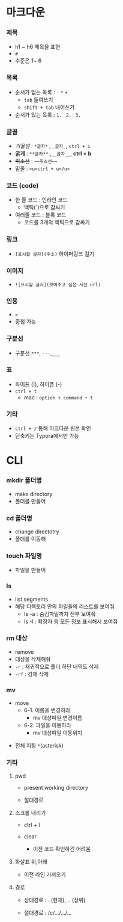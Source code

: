 # 마크다운

### 제목

- h1 ~ h6 제목을 표현
- `#`
- 수준은 1~ 6



### 목록

- 순서가 없는 목록 : `-` `*` `+`
    - `tab` 들여쓰기
    - `shift + tab` 내어쓰기
- 순서가 있는 목록 : `1. ` `2. ` `3. `



### 글꼴

- *기울임* : `*글자*` , `_글자_`, `ctrl + i`
- **굵게** : `**글자**` ,`__글자__`, **ctrl + b**
- ~~취소선~~ : `~~취소선~~` 
- 밑줄 : `<u>ctrl + u</u>`



### 코드 (code)

- 한 줄 코드 : 인라인 코드
    - 백틱(`)으로 감싸기
- 여러줄 코드 : 블록 코드
    - 코드를 3개의 백틱으로 감싸기



### 링크

- `[표시할 글자](주소)` 하이퍼링크 걸기



### 이미지

- `![표시할 글자](보여주고 싶은 사진 url)`



### 인용

- `>`
- 중첩 가능



### 구분선

- 구분선 `***`, `---`,`___`



### 표 

- 파이프 (|), 하이픈 (-)
- `ctrl + t`
    - mac : `option + command + t`



### 기타

- `ctrl + /` 통해 마크다운 원본 확인
- 단축키는 Typora에서만 가능



# CLI

### mkdir 폴더명

- make directory
- 폴더를 만들어



### cd 폴더명

- change directotry
- 폴더를 이동해



### touch 파일명

- 파일을 만들어



### ls

- list segments
- 해당 디렉토리 안의 파일들의 리스트를 보여줘
    - ls -a : 숨김파일까지 전부 보여줘
    - ls -l : 확장자 등 모든 정보 표시해서 보여줘



### rm 대상

- remove
- 대상을 삭제해줘
- `-r` : 재귀적으로 폴더 하단 내역도 삭제
- `-rf` : 강제 삭제



### mv

- move
  - 6-1. 이름을 변경하라
    - mv 대상파일 변경이름
  - 6-2. 파일을 이동하라
    - mv 대상파일 이동위치

* 전체 지칭 `*`(asterisk)



### 기타

1. pwd

   - present working directory


   - 절대경로

     

2. 스크롤 내리기

   - ctrl + l


   - clear

     - 이전 코드 확인하긴 어려움

       

3. 화살표 위,아래
   - 이전 라인 가져오기



4. 경로

   - 상대경로 : . (현재), .. (상위)


   - 절대경로 : /c/.../.../...